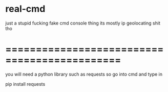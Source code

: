 # real-cmd
just a stupid fucking fake cmd console thing its mostly ip geolocating shit tho

# =============================================
you will need a python library such as requests so go into cmd and type in 

pip install requests
